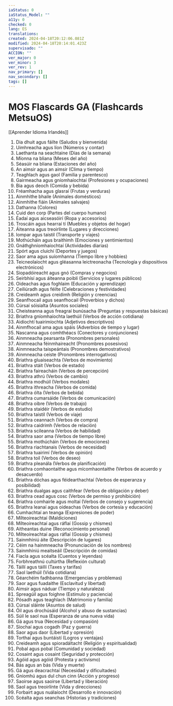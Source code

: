 ```yaml
---
iaStatus: 0
iaStatus_Model: ""
a11y: 0
checked: 0
lang: ES
translations: 
created: 2024-04-18T20:12:06.081Z
modified: 2024-04-18T20:14:01.423Z
supervisado: ""
ACCION: ""
ver_major: 0
ver_minor: 3
ver_rev: 1
nav_primary: []
nav_secondary: []
tags: []
---
```

# MOS Flascards GA (Flashcards MetsuOS)

[[Aprender Idioma Irlandés]]

1. Dia dhuit agus fáilte (Saludos y bienvenida)
2. Uimhreacha agus líon (Números y contar)
3. Laethanta na seachtaine (Días de la semana)
4. Míonna na bliana (Meses del año)
5. Séasúir na bliana (Estaciones del año)
6. An aimsir agus an aimsir (Clima y tiempo)
7. Teaghlach agus gaol (Familia y parentesco)
8. Gairmeacha agus gníomhaíochtaí (Profesiones y ocupaciones)
9. Bia agus deoch (Comida y bebida)
10. Fréamhacha agus glasraí (Frutas y verduras)
11. Ainmhithe bhaile (Animales domésticos)
12. Ainmhithe fiáin (Animales salvajes)
13. Dathanna (Colores)
14. Cuid den corp (Partes del cuerpo humano)
15. Éadaí agus aicseasóirí (Ropa y accesorios)
16. Troscáin agus hearraí tí (Muebles y objetos del hogar)
17. Áiteanna agus treoirlínte (Lugares y direcciones)
18. Iompar agus taistil (Transporte y viajes)
19. Mothúcháin agus braithimh (Emociones y sentimientos)
20. Gnáthghníomhaíochtaí (Actividades diarias)
21. Spórt agus cluichí (Deportes y juegos)
22. Saor ama agus suíomhanna (Tiempo libre y hobbies)
23. Teicneolaíocht agus gléasanna leictreonacha (Tecnología y dispositivos electrónicos)
24. Siopadóireacht agus gnó (Compras y negocios)
25. Seirbhísí agus áiteanna poiblí (Servicios y lugares públicos)
26. Oideachas agus foghlaim (Educación y aprendizaje)
27. Ceiliúradh agus féilte (Celebraciones y festividades)
28. Creideamh agus creidimh (Religión y creencias)
29. Seanfhocail agus seanfhocail (Proverbios y dichos)
30. Cúrsaí sóisialta (Asuntos sociales)
31. Cheisteanna agus freagraí bunúsacha (Preguntas y respuestas básicas)
32. Briathra gníomhaíochta laethúil (Verbos de acción cotidiana)
33. Aidíochtí tuairimíochta (Adjetivos descriptivos)
34. Ainmfhocail ama agus spáis (Adverbios de tiempo y lugar)
35. Nascanna agus comhthéacs (Conectores y conjunciones)
36. Ainmneacha pearsanta (Pronombres personales)
37. Ainmneacha féinmhaireacht (Pronombres posesivos)
38. Ainmneacha taispeántais (Pronombres demostrativos)
39. Ainmneacha ceiste (Pronombres interrogativos)
40. Briathra gluaiseachta (Verbos de movimiento)
41. Briathra stáit (Verbos de estado)
42. Briathra faireacháin (Verbos de percepción)
43. Briathra athrú (Verbos de cambio)
44. Briathra modhúil (Verbos modales)
45. Briathra ithreacha (Verbos de comida)
46. Briathra ólta (Verbos de bebida)
47. Briathra cumarsáide (Verbos de comunicación)
48. Briathra oibre (Verbos de trabajo)
49. Briathra staidéir (Verbos de estudio)
50. Briathra taistil (Verbos de viaje)
51. Briathra ceannach (Verbos de compra)
52. Briathra caidrimh (Verbos de relación)
53. Briathra scileanna (Verbos de habilidad)
54. Briathra saor ama (Verbos de tiempo libre)
55. Briathra mothúcháin (Verbos de emociones)
56. Briathra riachtanais (Verbos de necesidad)
57. Briathra tuairimí (Verbos de opinión)
58. Briathra toil (Verbos de deseo)
59. Briathra pleanála (Verbos de planificación)
60. Briathra comhaontaithe agus mícomhaontaithe (Verbos de acuerdo y desacuerdo)
61. Briathra dóchas agus féidearthachtaí (Verbos de esperanza y posibilidad)
62. Briathra dualgas agus caithfear (Verbos de obligación y deber)
63. Briathra cead agus cosc (Verbos de permiso y prohibición)
64. Briathra comhairle agus moltaí (Verbos de consejo y sugerencia)
65. Briathra leanaí agus oideachas (Verbos de cortesía y educación)
66. Cumhachtaí an teanga (Expresiones de poder)
67. Mílteoireachtaí (Maldiciones)
68. Mílteoireachtaí agus ráflaí (Gossip y chismes)
69. Aitheantas duine (Reconocimiento personal)
70. Mílteoireachtaí agus ráflaí (Gossip y chismes)
71. Sainmhíniú áite (Descripción de lugares)
72. Céim na hainmneacha (Pronunciación de los nombres)
73. Sainmhíniú meaitseáil (Descripción de comidas)
74. Fiacla agus scéalta (Cuentos y leyendas)
75. Forbhreathnú cultúrtha (Reflexión cultural)
76. Táillí agus táillí (Taxes y tarifas)
77. Saol laethúil (Vida cotidiana)
78. Géarchéim fadhbanna (Emergencias y problemas)
79. Saor agus fuadaithe (Esclavitud y libertad)
80. Aimsir agus náduar (Tiempo y naturaleza)
81. Spreagúil agus foighne (Estímulo y paciencia)
82. Pósadh agus teaghlach (Matrimonio y familia)
83. Cúrsaí sláinte (Asuntos de salud)
84. Óil agus drochúsáid (Alcohol y abuso de sustancias)
85. Súil le saol nua (Esperanza de una nueva vida)
86. Gá agus trua (Necesidad y compasión)
87. Síochaí agus cogadh (Paz y guerra)
88. Saor agus daor (Libertad y opresión)
89. Torthaí agus buntáistí (Logros y ventajas)
90. Creideamh agus spioradáltacht (Religión y espiritualidad)
91. Pobal agus pobal (Comunidad y sociedad)
92. Cosaint agus cosaint (Seguridad y protección)
93. Agóid agus agóid (Protesta y activismo)
94. Bás agus an bás (Vida y muerte)
95. Gá agus deacrachtaí (Necesidad y dificultades)
96. Gníomhú agus dul chun cinn (Acción y progreso)
97. Saoirse agus saoirse (Libertad y liberación)
98. Saol agus treoirlínte (Vida y direcciones)
99. Forbairt agus nuálaíocht (Desarrollo e innovación)
100. Scéalta agus seanchas (Historias y tradiciones)
